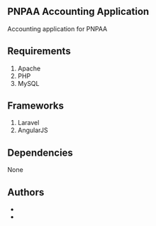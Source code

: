 ## PNPAA Accounting Application
Accounting application for PNPAA

## Requirements

1. Apache
2. PHP
3. MySQL

## Frameworks

1. Laravel
2. AngularJS

## Dependencies
None

## Authors
-
-
